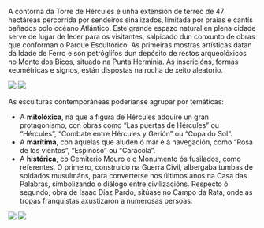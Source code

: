 A contorna da Torre de Hércules é unha extensión de terreo de 47 hectáreas percorrida por sendeiros sinalizados, limitada por praias e cantís bañados polo océano Atlántico. Este grande espazo natural en plena cidade serve de lugar de lecer para os visitantes, salpicado dun conxunto de obras que conforman o Parque Escultórico. As primeiras mostras artísticas datan da Idade de Ferro e son petróglifos dun depósito de restos arqueolóxicos no Monte dos Bicos, situado na Punta Herminia. As inscricións, formas xeométricas e signos, están dispostas na rocha de xeito aleatorio.

<div class="photoset-grid" data-layout="2">
<a href="http://ciav.s3.amazonaws.com/img/_DSC3556.jpg" class="fresco" data-fresco-group="article" data-fresco-caption=""><img src="http://ciav.s3.amazonaws.com/img/_DSC3556.jpg"></a>
<a href="http://ciav.s3.amazonaws.com/img/_DSC3935.jpg" class="fresco" data-fresco-group="article" data-fresco-caption=""><img src="http://ciav.s3.amazonaws.com/img/_DSC3935.jpg"></a>
</div> 

As esculturas contemporáneas poderíanse agrupar por temáticas:

* A **mitolóxica**, na que a figura de Hércules adquire un gran protagonismo, con obras como “Las puertas de Hércules” ou “Hércules”, “Combate entre Hércules y Gerión” ou “Copa do Sol”.
* A **marítima**, con aquelas que aluden ó mar e á navegación, como “Rosa de los vientos”, “Espinoso” ou “Caracola”.
* A **histórica**, co Cemiterio Mouro e o Monumento ós fusilados, como referentes. O primeiro, construído na Guerra Civil, albergaba tumbas de soldados musulmáns, para converterse nos últimos anos na Casa das Palabras, simbolizando o diálogo entre civilizacións. Respecto ó segundo, obra de Isaac Díaz Pardo, sitúase no Campo da Rata, onde as tropas franquistas axustizaron a numerosas persoas.

<div class="photoset-grid" data-layout="2">
<a href="http://ciav.s3.amazonaws.com/img/aerial-view.jpg" class="fresco" data-fresco-group="article" data-fresco-caption=""><img src="http://ciav.s3.amazonaws.com/img/aerial-view.jpg"></a>
<a href="http://ciav.s3.amazonaws.com/img/postales-2655M.jpgg" class="fresco" data-fresco-group="article" data-fresco-caption=""><img src="http://ciav.s3.amazonaws.com/img/postales-2655M.jpg"></a>
</div>